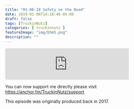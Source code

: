 ```yaml
---
title: "01-06-18 Safety on the Road"
date: 2019-01-06T14:18:46-05:00
draft: false
tags: [TruckinNutz]
categories: [ truckinnutz ]
featureImage: "img/bhm5.png"
description: ""
---
```


<iframe src="https://anchor.fm/TruckinNutz/embed/episodes/01-06-19-Safety-on-the-Road-e2t053" height="102px" width="400px" frameborder="0" scrolling="no"></iframe>

You can now support me directly please visit https://anchor.fm/TruckinNutz/support 

This episode was originally produced back in 2017. 